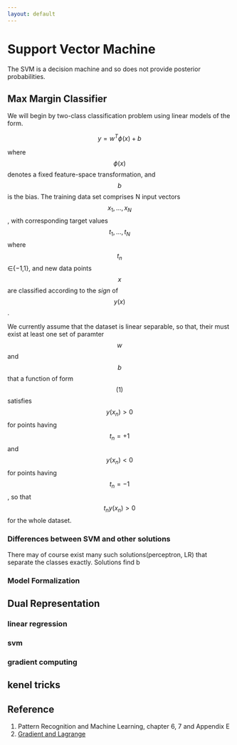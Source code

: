 ```yaml
---
layout: default
---
```

# Support Vector Machine
The SVM is a decision machine and so does not provide posterior probabilities.

## Max Margin Classifier
We will begin by two-class classification problem using linear models of the form. 

$$
y=w^T\phi(x) + b \tag{1}
$$

where $$\phi(x)$$ denotes a fixed feature-space transformation, and $$b$$ is the bias. The training data set comprises N input vectors $$x_1, . . . , x_N$$ , with corresponding target values $$t_1,...,t_N$$ where $$t_n$$ ∈{−1,1}, and new data points $$x$$ are classified according to the *sign* of $$y(x)$$.

We currently assume that the dataset is linear separable, so that, their must exist at least one set of paramter $$w$$ and $$b$$ that a function of form $$(1)$$ satisfies $$y(x_n) > 0$$ for points having $$t_n = +1$$ and $$y(x_n) < 0$$ for points having $$t_n =−1$$, so that $$t_ny(x_n)>0$$ for the whole dataset.

### Differences between SVM and other solutions
There may of course exist many such solutions(perceptron, LR) that separate the classes exactly. Solutions find b

### Model Formalization

## Dual Representation

### linear regression

### svm

### gradient computing

## kenel tricks

## Reference
1. Pattern Recognition and Machine Learning, chapter 6, 7 and Appendix E
2. [Gradient and Lagrange](http://ee263.stanford.edu/notes/gradient-lagrange.pdf)





